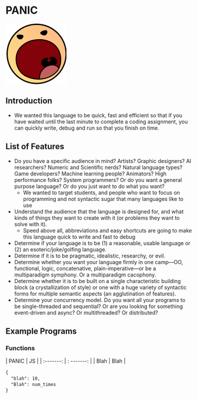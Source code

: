 # PANIC

![alt text](docs/logo.png)

## Introduction

- We wanted this language to be quick, fast and efficient so that if you have waited until the last minute to complete a coding assignment, you can quickly write, debug and run so that you finish on time.

## List of Features

- Do you have a specific audience in mind? Artists? Graphic designers? AI researchers? Numeric and Scientific nerds? Natural language types? Game developers? Machine learning people? Animators? High performance folks? System programmers? Or do you want a general purpose language? Or do you just want to do what you want?
  - We wanted to target students, and people who want to focus on programming and not syntactic sugar that many languages like to use
- Understand the audience that the language is designed for, and what kinds of things they want to create with it (or problems they want to solve with it).
  - Speed above all, abbreviations and easy shortcuts are going to make this language quick to write and fast to debug
- Determine if your language is to be (1) a reasonable, usable language or (2) an esoteric/joke/golfing language.
- Determine if it is to be pragmatic, idealistic, researchy, or evil.
- Determine whether you want your language firmly in one camp—OO, functional, logic, concatenative, plain-imperative—or be a multiparadigm symphony. Or a multiparadigm cacophony.
- Determine whether it is to be built on a single characteristic building block (a crystallization of style) or one with a huge variety of syntactic forms for multiple semantic aspects (an agglutination of features).
- Determine your concurrency model. Do you want all your programs to be single-threaded and sequential? Or are you looking for something event-driven and async? Or multithreaded? Or distributed?

## Example Programs

### Functions

| PANIC     |     JS     |
| :-------: | : -------: |
| Blah      | Blah       |

```
{
  "blah": 10,
  "Blah": num_times
}
```